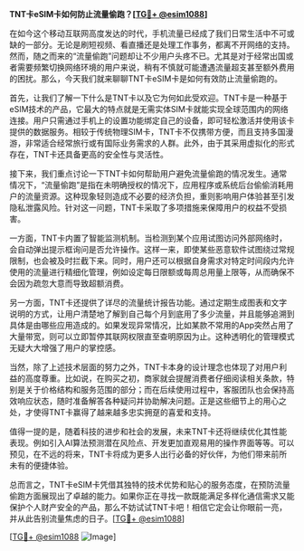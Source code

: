 **TNT卡eSIM卡如何防止流量偷跑？[[TG💪+ @esim1088](https://t.me/s/esim1088)]**

在如今这个移动互联网高度发达的时代，手机流量已经成了我们日常生活中不可或缺的一部分。无论是刷短视频、看直播还是处理工作事务，都离不开网络的支持。然而，随之而来的“流量偷跑”问题却让不少用户头疼不已。尤其是对于经常出国或者需要频繁切换网络环境的用户来说，稍有不慎就可能遭遇流量超支甚至额外费用的困扰。那么，今天我们就来聊聊TNT卡eSIM卡是如何有效防止流量偷跑的。

首先，让我们了解一下什么是TNT卡以及它为何如此受欢迎。TNT卡是一种基于eSIM技术的产品，它最大的特点就是无需实体SIM卡就能实现全球范围内的网络连接。用户只需通过手机上的设置功能绑定自己的设备，即可轻松激活并使用该卡提供的数据服务。相较于传统物理SIM卡，TNT卡不仅携带方便，而且支持多国漫游，非常适合经常旅行或有国际业务需求的人群。此外，由于其采用虚拟化的形式存在，TNT卡还具备更高的安全性与灵活性。

接下来，我们重点讨论一下TNT卡如何帮助用户避免流量偷跑的情况发生。通常情况下，“流量偷跑”是指在未明确授权的情况下，应用程序或系统后台偷偷消耗用户的流量资源。这种现象轻则造成不必要的经济负担，重则影响用户体验甚至引发隐私泄露风险。针对这一问题，TNT卡采取了多项措施来保障用户的权益不受损害。

一方面，TNT卡内置了智能监测机制。当检测到某个应用试图访问外部网络时，会自动弹出提示框询问是否允许操作。这样一来，即使某些恶意软件试图绕过常规限制，也会被及时拦截下来。同时，用户还可以根据自身需求对特定时间段内允许使用的流量进行精细化管理，例如设定每日限额或每周总用量上限等，从而确保不会因为疏忽大意而导致超额消费。

另一方面，TNT卡还提供了详尽的流量统计报告功能。通过定期生成图表和文字说明的方式，让用户清楚地了解到自己每个月到底用了多少流量，并且能够追溯到具体是由哪些应用造成的。如果发现异常情况，比如某款不常用的App突然占用了大量带宽，则可以立即暂停其联网权限直至查明原因为止。这种透明化的管理模式无疑大大增强了用户的掌控感。

当然，除了上述技术层面的努力之外，TNT卡本身的设计理念也体现了对用户利益的高度尊重。比如说，在购买之初，商家就会提醒消费者仔细阅读相关条款，特别是关于价格结构和服务范围的部分；而在后续使用过程中，客服团队也会保持高效响应状态，随时准备解答各种疑问并协助解决问题。正是这些细节上的用心之处，才使得TNT卡赢得了越来越多忠实拥趸的喜爱和支持。

值得一提的是，随着科技的进步和社会的发展，未来TNT卡还将继续优化其性能表现。例如引入AI算法预测潜在风险点、开发更加直观易用的操作界面等等。可以预见，在不远的将来，TNT卡将成为更多人出行必备的好伙伴，为他们带来前所未有的便捷体验。

总而言之，TNT卡eSIM卡凭借其独特的技术优势和贴心的服务态度，在预防流量偷跑方面展现出了卓越的能力。如果你正在寻找一款既能满足多样化通信需求又能保护个人财产安全的产品，那么不妨试试TNT卡吧！相信它定会让你眼前一亮，并从此告别流量焦虑的日子。[[TG💪+ @esim1088](https://t.me/s/esim1088)]

[[TG💪+ @esim1088](https://t.me/s/esim1088) ![Image](https://i.postimg.cc/4NQfJmqS/Snipaste-2025-05-13-00-14-12.png)]